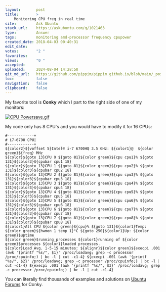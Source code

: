 ```yaml
---
layout:       post
title:        >
    Monitoring CPU freq in real time
site:         Ask Ubuntu
stack_url:    https://askubuntu.com/q/1021463
type:         Answer
tags:         monitoring amd-processor frequency cpupower
created_date: 2018-04-03 00:40:31
edit_date:    
votes:        "2 "
favorites:    
views:        "0 "
accepted:     
uploaded:     2024-08-04 14:28:50
git_md_url:   https://github.com/pippim/pippim.github.io/blob/main/_posts/2018/2018-04-03-Monitoring-CPU-freq-in-real-time.md
toc:          false
navigation:   false
clipboard:    false
---
```


My favorite tool is **Conky** which I part to the right side of one of my monitors:

[![CPU Powersave.gif][1]][1]

My code only has 8 CPU's and you would have to modify it for 16 CPUs:

``` 
#------------+
# i7-6700 CPU|
#------------+
${color2}${voffset 5}Intel® i-7 6700HQ 3.5 GHz: ${color1}@  ${color green}${freq} MHz
${color}${goto 13}CPU 0 ${goto 81}${color green}${cpu cpu1}% ${goto 131}${color3}${cpubar cpu1 18}
${color}${goto 13}CPU 1 ${goto 81}${color green}${cpu cpu2}% ${goto 131}${color3}${cpubar cpu2 18}
${color}${goto 13}CPU 2 ${goto 81}${color green}${cpu cpu3}% ${goto 131}${color3}${cpubar cpu3 18}
${color}${goto 13}CPU 3 ${goto 81}${color green}${cpu cpu4}% ${goto 131}${color3}${cpubar cpu4 18}
${color}${goto 13}CPU 4 ${goto 81}${color green}${cpu cpu5}% ${goto 131}${color3}${cpubar cpu5 18}
${color}${goto 13}CPU 5 ${goto 81}${color green}${cpu cpu6}% ${goto 131}${color3}${cpubar cpu6 18}
${color}${goto 13}CPU 6 ${goto 81}${color green}${cpu cpu7}% ${goto 131}${color3}${cpubar cpu7 18}
${color}${goto 13}CPU 7 ${goto 81}${color green}${cpu cpu8}% ${goto 131}${color3}${cpubar cpu8 18}
${color1}All CPU ${color green}${cpu}% ${goto 131}${color1}Temp: ${color green}${hwmon 1 temp 1}°C ${goto 250}${color1}Up: ${color green}$uptime
${color green}$running_processes ${color1}running of ${color green}$processes ${color1}loaded processes.
${color}Load Avg. 1-5-15 minutes: ${alignr}${color green}${execpi .001 (awk '{printf "%s/", $1}' /proc/loadavg; grep -c processor /proc/cpuinfo;) | bc -l | cut -c1-4} ${execpi .001 (awk '{printf "%s/", $2}' /proc/loadavg; grep -c processor /proc/cpuinfo;) | bc -l | cut -c1-4} ${execpi .001 (awk '{printf "%s/", $3}' /proc/loadavg; grep -c processor /proc/cpuinfo;) | bc -l | cut -c1-4}
```

You can literally find thousands of examples and solutions on [Ubuntu Forums][2] for Conky.


  [1]: https://i.sstatic.net/LmJil.gif
  [2]: https://ubuntuforums.org/showthread.php?t=281865
